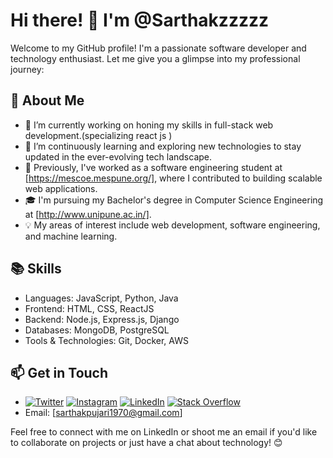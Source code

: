 # Hi there! 👋 I'm @Sarthakzzzzz

Welcome to my GitHub profile! I'm a passionate software developer and technology enthusiast. Let me give you a glimpse into my professional journey:

## 🚀 About Me

- 🔭 I’m currently working on honing my skills in full-stack web development.(specializing react js )
- 🌱 I’m continuously learning and exploring new technologies to stay updated in the ever-evolving tech landscape.
- 💼 Previously, I've worked as a software engineering student at [https://mescoe.mespune.org/], where I contributed to building scalable web applications.
- 🎓 I'm pursuing my Bachelor's degree in Computer Science Engineering at [http://www.unipune.ac.in/].
- 💡 My areas of interest include web development, software engineering, and machine learning.

## 📚 Skills

- Languages: JavaScript, Python, Java
- Frontend: HTML, CSS, ReactJS
- Backend: Node.js, Express.js, Django
- Databases: MongoDB, PostgreSQL
- Tools & Technologies: Git, Docker, AWS

## 📫 Get in Touch

- [![Twitter](https://img.shields.io/badge/Twitter-%231DA1F2.svg?logo=Twitter&logoColor=white)](https://twitter.com/Sarthak_v_v__) [![Instagram](https://img.shields.io/badge/Instagram-%23E4405F.svg?logo=Instagram&logoColor=white)](https://www.instagram.com/sarthakzzzzz_/) [![LinkedIn](https://img.shields.io/badge/LinkedIn-%230077B5.svg?logo=linkedin&logoColor=white)](https://www.linkedin.com/in/sarthak-pujari-922a7a264/) [![Stack Overflow](https://img.shields.io/badge/-Stackoverflow-FE7A16?logo=stack-overflow&logoColor=white)](https://stackoverflow.com/users/23581289/sarthak-pujari) 
- Email: [sarthakpujari1970@gmail.com]

Feel free to connect with me on LinkedIn or shoot me an email if you'd like to collaborate on projects or just have a chat about technology! 😊
